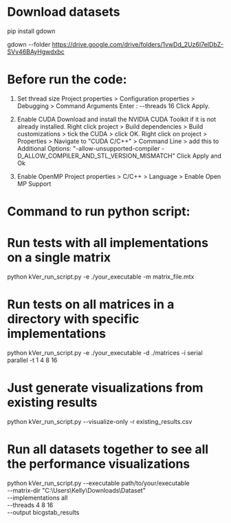 # Download datasets
pip install gdown

gdown --folder https://drive.google.com/drive/folders/1vwDd_2Uz6I7eIDbZ-SVv46BAyHgwdxbc


# Before run the code:
1. Set thread size
Project properties > Configuration properties > Debugging > Command Arguments 
Enter : --threads 16
Click Apply.

2. Enable CUDA
Download and install the NVIDIA CUDA Toolkit if it is not already installed.
Right click project > Build dependencies > Build customizations > tick the CUDA > click OK.
Right click on project > Properties > Navigate to "CUDA C/C++" > Command Line > add this to Additional Options: "-allow-unsupported-compiler -D_ALLOW_COMPILER_AND_STL_VERSION_MISMATCH"
Click Apply and Ok

3. Enable OpenMP
Project properties > C/C++ > Language > Enable Open MP Support

# Command to run python script:
# Run tests with all implementations on a single matrix
python kVer_run_script.py -e ./your_executable -m matrix_file.mtx

# Run tests on all matrices in a directory with specific implementations
python kVer_run_script.py -e ./your_executable -d ./matrices -i serial parallel -t 1 4 8 16

# Just generate visualizations from existing results
python kVer_run_script.py --visualize-only -r existing_results.csv

# Run all datasets together to see all the performance visualizations
python kVer_run_script.py --executable path/to/your/executable \
                          --matrix-dir "C:\Users\Kelly\Downloads\Dataset" \
                          --implementations all \
                          --threads 4 8 16 \
                          --output bicgstab_results

